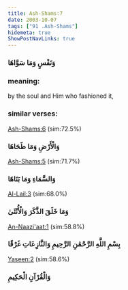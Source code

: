 ```yaml
---
title: Ash-Shams:7
date: 2003-10-07
tags: ["91 .Ash-Shams"]
hidemeta: true 
ShowPostNavLinks: true 
---
```

### وَنَفْسٍ وَمَا سَوَّاهَا
### meaning: 
by the soul and Him who fashioned it,
### similar verses: 

[Ash-Shams:6](/91/6) (sim:72.5%)

### وَالْأَرْضِ وَمَا طَحَاهَا

[Ash-Shams:5](/91/5) (sim:71.7%)

### وَالسَّمَاءِ وَمَا بَنَاهَا

[Al-Lail:3](/92/3) (sim:68.0%)

### وَمَا خَلَقَ الذَّكَرَ وَالْأُنْثَىٰ

[An-Naazi'aat:1](/79/1) (sim:58.8%)

### بِسْمِ اللَّهِ الرَّحْمَٰنِ الرَّحِيمِ وَالنَّازِعَاتِ غَرْقًا

[Yaseen:2](/36/2) (sim:58.6%)

### وَالْقُرْآنِ الْحَكِيمِ
